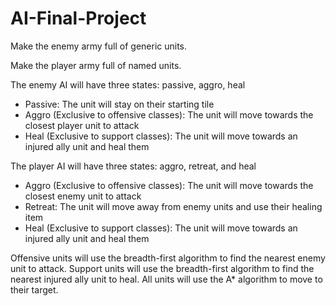 # AI-Final-Project

Make the enemy army full of generic units.

Make the player army full of named units.

The enemy AI will have three states: passive, aggro, heal
- Passive: The unit will stay on their starting tile
- Aggro (Exclusive to offensive classes): The unit will move towards the closest player unit to attack
- Heal (Exclusive to support classes): The unit will move towards an injured ally unit and heal them  

The player AI will have three states: aggro, retreat, and heal
- Aggro (Exclusive to offensive classes): The unit will move towards the closest enemy unit to attack
- Retreat: The unit will move away from enemy units and use their healing item
- Heal (Exclusive to support classes): The unit will move towards an injured ally unit and heal them

Offensive units will use the breadth-first algorithm to find the nearest enemy unit to attack.
Support units will use the breadth-first algorithm to find the nearest injured ally unit to heal.
All units will use the A* algorithm to move to their target.
